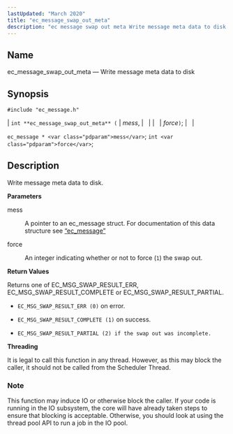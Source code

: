 ```yaml
---
lastUpdated: "March 2020"
title: "ec_message_swap_out_meta"
description: "ec message swap out meta Write message meta data to disk int ec message swap out meta mess force ec message mess int force Write message meta data to disk mess A pointer to an ec message struct For documentation of this data structure see Section 68 38 ec message..."
---
```


<a name="apis.ec_message_swap_out_meta"></a> 
## Name

ec_message_swap_out_meta — Write message meta data to disk

## Synopsis

`#include "ec_message.h"`

| `int **ec_message_swap_out_meta** (` | <var class="pdparam">mess</var>, |   |
|   | <var class="pdparam">force</var>`)`; |   |

`ec_message * <var class="pdparam">mess</var>`;
`int <var class="pdparam">force</var>`;<a name="idp57238224"></a> 
## Description

Write message meta data to disk.

**<a name="idp57239440"></a> Parameters**

<dl class="variablelist">

<dt>mess</dt>

<dd>

A pointer to an ec_message struct. For documentation of this data structure see [“ec_message”](/momentum/3/3-api/structs-ec-message)

</dd>

<dt>force</dt>

<dd>

An integer indicating whether or not to force (`1`) the swap out.

</dd>

</dl>

**<a name="idp57245136"></a> Return Values**

Returns one of EC_MSG_SWAP_RESULT_ERR, EC_MSG_SWAP_RESULT_COMPLETE or EC_MSG_SWAP_RESULT_PARTIAL.

*   `EC_MSG_SWAP_RESULT_ERR (0)` on error.

*   `EC_MSG_SWAP_RESULT_COMPLETE (1)` on success.

*   `EC_MSG_SWAP_RESULT_PARTIAL (2) if the swap out was incomplete.`

**<a name="idp57250704"></a> Threading**

It is legal to call this function in any thread. However, as this may block the caller, it should not be called from the Scheduler Thread.

### Note

This function may induce IO or otherwise block the caller. If your code is running in the IO subsystem, the core will have already taken steps to ensure that blocking is acceptable. Otherwise, you should look at using the thread pool API to run a job in the IO pool.